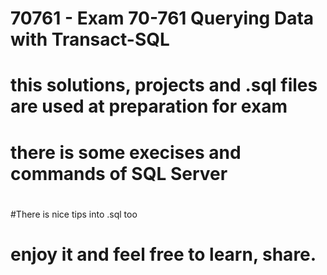 # 70761 - Exam 70-761 Querying Data with Transact-SQL
# this solutions, projects and .sql files are used at preparation for exam
# there is some execises and commands of SQL Server
#
#There is nice tips into .sql too
# enjoy it and feel free to learn, share.


